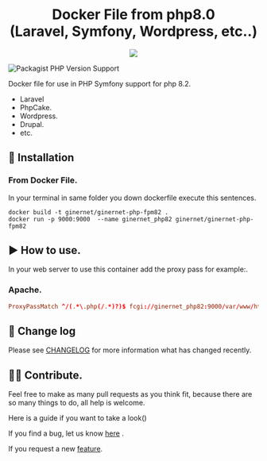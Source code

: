 <h1 align="center">
 Docker File from php8.0  <br>
 (Laravel, Symfony, Wordpress, etc..)
</h1>

<p align="center">
    <img src="https://cli.ginernet.com/assets/img/logo.png">	
</p>


![Packagist PHP Version Support](https://img.shields.io/badge/php-%5E8.2-blue)


Docker file for use in PHP Symfony support for php 8.2.
- Laravel
- PhpCake.
- Wordpress.
- Drupal.
- etc.




## 🚀 Installation
### From Docker File.

In your terminal in same folder you down dockerfile execute this sentences.
```terminal
docker build -t ginernet/ginernet-php-fpm82 .
docker run -p 9000:9000  --name ginernet_php82 ginernet/ginernet-php-fpm82 
```

## :arrow_forward: How to use.
In your web server to use this container add the proxy pass for example:.
### Apache.
```conf
ProxyPassMatch ^/(.*\.php(/.*)?)$ fcgi://ginernet_php82:9000/var/www/html/public/$1
```

## :mag_right: Change log
Please see <a href="">CHANGELOG</a> for more information what has changed recently.



## :superhero_woman: Contribute.
Feel free to make as many pull requests as you think fit, because there are so many things to do, all help is welcome.

Here is a guide if you want to take a look()

If you find a bug, let us know <a href="">here</a> .

If you request a new  <a href =""> feature</a>.
